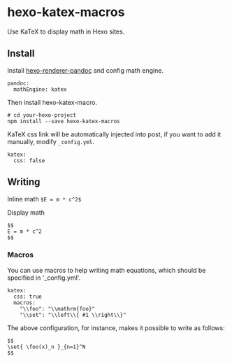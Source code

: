 # hexo-katex-macros

Use KaTeX to display math in Hexo sites.

## Install 

Install [hexo-renderer-pandoc](https://github.com/wzpan/hexo-renderer-pandoc) and config math engine.

```
pandoc:
  mathEngine: katex
```

Then install hexo-katex-macro.

```
# cd your-hexo-project
npm install --save hexo-katex-macros
```

KaTeX css link will be automatically injected into post, if you want to add it manually, modify `_config.yml`.

```
katex:
  css: false
```

## Writing

Inline math `$E = m * c^2$`

Display math

```
$$
E = m * c^2
$$
```
### Macros

You can use macros to help writing math equations, which should be specified in '_config.yml'.

```
katex:
  css: true
  macros:
    "\\foo": "\\mathrm{foo}"
    "\\set": "\\left\\{ #1 \\right\\}"
```

The above configuration, for instance, makes it possible to write as follows:

```
$$
\set{ \foo(x)_n }_{n=1}^N
$$
```
